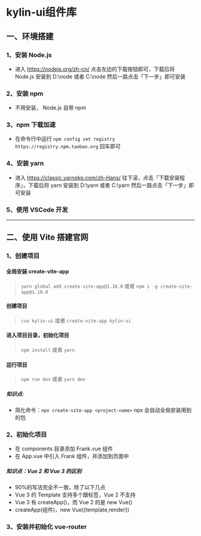 # kylin-ui组件库

##  一、环境搭建

### 1、安装 Node.js

+ 进入 https://nodejs.org/zh-cn/ 点击左边的下载按钮即可，下载后将 Node.js 安装到 D:\node 或者 C:\node 然后一路点击「下一步」即可安装

### 2、安装 npm

+ 不用安装， Node.js 自带 npm  

### 3、npm 下载加速  

+ 在命令行中运行 `npm config set registry https://registry.npm.taobao.org` 回车即可  

### 4、安装 yarn  

+ 进入 https://classic.yarnpkg.com/zh-Hans/ 往下滚，点击「下载安装程序」，下载后将 yarn 安装到 D:\yarn 或者 C:\yarn 然后一路点击「下一步」即可安装  

### 5、使用 VSCode 开发
----
## 二、使用 Vite 搭建官网  

### 1、创建项目

#### 全局安装 create-vite-app 

> `yarn global add create-vite-app@1.18.0`  或者  `npm i -g create-vite-app@1.18.0`  

#### 创建项目

> `cva kylin-ui` 或者 `create-vite-app kylin-ui`  

#### 进入项目目录，初始化项目

>`npm install`  或者  `yarn`   

#### 运行项目
>`npm run dev` 或者 `yarn dev`

##### **知识点:**  
- 简化命令：`npx create-vite-app <project-name>` npx 会自动全局安装用到的包

### 2、初始化项目

- 在 components 目录添加 Frank.vue 组件
- 在 App.vue 中引入 Frank 组件，并添加到页面中

##### **知识点：Vue 2 和 Vue 3 的区别**  
- 90%的写法完全不一致，除了以下几点
- Vue 3 的 Template 支持多个跟标签，Vue 2 不支持
- Vue 3 有 createApp()，而 Vue 2 的是 new Vue()
- createApp(组件)，new Vue({template,render})
   
### 3、安装并初始化 vue-router


